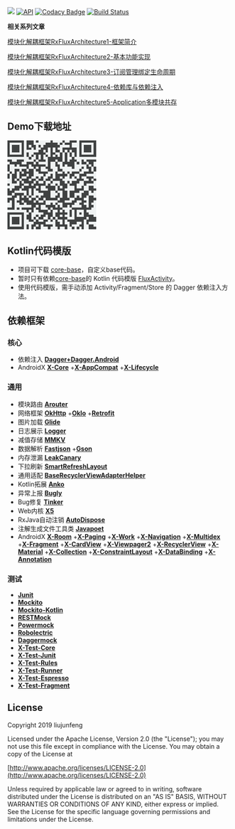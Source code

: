 [![](https://jitpack.io/v/coolfire2015/RxFluxArchitecture.svg)](https://jitpack.io/#coolfire2015/RxFluxArchitecture)
[![API](https://img.shields.io/badge/API-19%2B-brightgreen.svg?style=flat)](https://android-arsenal.com/api?level=19)
[![Codacy Badge](https://api.codacy.com/project/badge/Grade/e3864a8c7c9b4f768702376e665b1d44)](https://app.codacy.com/app/coolfire2015/RxFluxArchitecture?utm_source=github.com&utm_medium=referral&utm_content=coolfire2015/RxFluxArchitecture&utm_campaign=Badge_Grade_Dashboard)
[![Build Status](https://travis-ci.org/coolfire2015/RxFluxArchitecture.svg?branch=master)](https://travis-ci.org/coolfire2015/RxFluxArchitecture)

**相关系列文章**

[模块化解耦框架RxFluxArchitecture1-框架简介](https://juejin.im/post/5cdc1038f265da037b613589)

[模块化解耦框架RxFluxArchitecture2-基本功能实现](https://juejin.im/post/5cd92ce1f265da03a436efd5)

[模块化解耦框架RxFluxArchitecture3-订阅管理绑定生命周期](https://juejin.im/post/5cda6f4e518825796d63ec58)

[模块化解耦框架RxFluxArchitecture4-依赖库与依赖注入](https://juejin.im/post/5cdcfb996fb9a0321855760e)

[模块化解耦框架RxFluxArchitecture5-Application多模块共存](https://juejin.im/post/5cd6cada6fb9a03218556de2)

## Demo下载地址
![下载](image/下载.png)

## Kotlin代码模版
* 项目可下载 [core-base](core-base)，自定义base代码。
* 暂时只有依赖[core-base](core-base)的 Kotlin 代码模版 [FluxActivity](templates/FluxActivity)。
* 使用代码模版，需手动添加 Activity/Fragment/Store 的 Dagger 依赖注入方法。

## 依赖框架
### 核心
- 依赖注入 [**Dagger+Dagger.Android**](https://github.com/google/dagger)
- AndroidX [**X-Core**](https://mvnrepository.com/artifact/androidx.core/core)
+[**X-AppCompat**](https://mvnrepository.com/artifact/androidx.appcompat/appcompat)
+[**X-Lifecycle**](https://mvnrepository.com/artifact/androidx.lifecycle/lifecycle-extensions)

### 通用
- 模块路由 [**Arouter**](https://github.com/alibaba/ARouter)
- 网络框架 [**OkHttp**](https://mvnrepository.com/artifact/com.squareup.okhttp3/okhttp)
+[**OkIo**](https://github.com/square/okio)
+[**Retrofit**](https://github.com/square/retrofit)
- 图片加载 [**Glide**](https://github.com/bumptech/glide)
- 日志展示 [**Logger**](https://github.com/orhanobut/logger)
- 减值存储 [**MMKV**](https://github.com/Tencent/MMKV)
- 数据解析 [**Fastjson**](https://github.com/alibaba/fastjson)
+[**Gson**](https://github.com/google/gson)
- 内存泄漏 [**LeakCanary**](https://github.com/square/leakcanary)
- 下拉刷新 [**SmartRefreshLayout**](https://github.com/scwang90/SmartRefreshLayout)
- 通用适配 [**BaseRecyclerViewAdapterHelper**](https://github.com/CymChad/BaseRecyclerViewAdapterHelper)
- Kotlin拓展 [**Anko**](https://github.com/Kotlin/anko)
- 异常上报 [**Bugly**](https://mvnrepository.com/artifact/com.tencent.bugly/crashreport)
- Bug修复 [**Tinker**](http://www.tinkerpatch.com/Docs/SDK)
- Web内核 [**X5**](https://x5.tencent.com/tbs/index.html)
- RxJava自动注销 [**AutoDispose**](https://github.com/uber/AutoDispose)
- 注解生成文件工具类 [**Javapoet**](https://mvnrepository.com/artifact/com.squareup/javapoet)
- AndroidX [**X-Room**](https://mvnrepository.com/artifact/androidx.room/room-runtime)
+[**X-Paging**](https://mvnrepository.com/artifact/androidx.paging/paging-runtime-ktx)
+[**X-Work**](https://mvnrepository.com/artifact/androidx.work/work-runtime-ktx)
+[**X-Navigation**](https://mvnrepository.com/artifact/androidx.navigation/navigation-runtime)
+[**X-Multidex**](https://mvnrepository.com/artifact/androidx.multidex/multidex)
+[**X-Fragment**](https://mvnrepository.com/artifact/androidx.fragment/fragment)
+[**X-CardView**](https://mvnrepository.com/artifact/androidx.cardview/cardview)
+[**X-Viewpager2**](https://mvnrepository.com/artifact/androidx.viewpager2/viewpager2)
+[**X-RecyclerView**](https://mvnrepository.com/artifact/androidx.recyclerview/recyclerview)
+[**X-Material**](https://mvnrepository.com/artifact/com.google.android.material/material)
+[**X-Collection**](https://mvnrepository.com/artifact/androidx.collection/collection)
+[**X-ConstraintLayout**](https://mvnrepository.com/artifact/androidx.constraintlayout/constraintlayout)
+[**X-DataBinding**](https://mvnrepository.com/artifact/androidx.databinding/databinding-runtime)
+[**X-Annotation**](https://mvnrepository.com/artifact/androidx.annotation/annotation)

### 测试 
- [**Junit**](https://github.com/junit-team/junit4)
- [**Mockito**](https://github.com/mockito/mockito)
- [**Mockito-Kotlin**](https://github.com/nhaarman/mockito-kotlin)
- [**RESTMock**](https://github.com/andrzejchm/RESTMock)
- [**Powermock**](https://github.com/powermock/powermock)
- [**Robolectric**](https://github.com/robolectric/robolectric)
- [**Daggermock**](https://github.com/fabioCollini/DaggerMock)
- [**X-Test-Core**](https://mvnrepository.com/artifact/androidx.test/core)
- [**X-Test-Junit**](https://mvnrepository.com/artifact/androidx.test.ext/junit)
- [**X-Test-Rules**](https://mvnrepository.com/artifact/androidx.test/rules)
- [**X-Test-Runner**](https://mvnrepository.com/artifact/androidx.test/runner)
- [**X-Test-Espresso**](https://mvnrepository.com/artifact/androidx.test.espresso/espresso-core)
- [**X-Test-Fragment**](https://mvnrepository.com/artifact/androidx.fragment/fragment-testing)

## License
Copyright 2019 liujunfeng

Licensed under the Apache License, Version 2.0 (the "License"); you may not use this file except in compliance with the License. You may obtain a copy of the License at

[http://www.apache.org/licenses/LICENSE-2.0](http://www.apache.org/licenses/LICENSE-2.0)

Unless required by applicable law or agreed to in writing, software distributed under the License is distributed on an "AS IS" BASIS, WITHOUT WARRANTIES OR CONDITIONS OF ANY KIND, either express or implied. See the License for the specific language governing permissions and limitations under the License.

